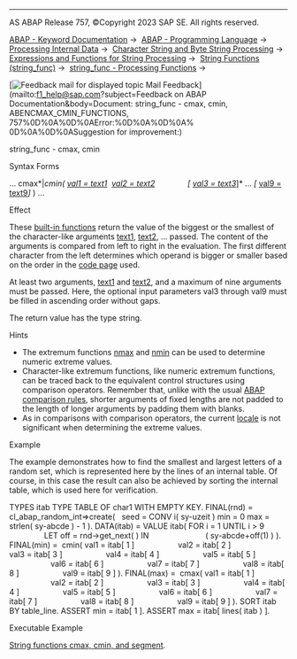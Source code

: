   

* * *

AS ABAP Release 757, ©Copyright 2023 SAP SE. All rights reserved.

[ABAP - Keyword Documentation](javascript:call_link\('abenabap.htm'\)) →  [ABAP - Programming Language](javascript:call_link\('abenabap_reference.htm'\)) →  [Processing Internal Data](javascript:call_link\('abenabap_data_working.htm'\)) →  [Character String and Byte String Processing](javascript:call_link\('abenabap_data_string.htm'\)) →  [Expressions and Functions for String Processing](javascript:call_link\('abenstring_processing_expr_func.htm'\)) →  [String Functions (string\_func)](javascript:call_link\('abenstring_functions.htm'\)) →  [string\_func - Processing Functions](javascript:call_link\('abenprocess_functions.htm'\)) → 

 [![](Mail.gif?object=Mail.gif&sap-language=EN "Feedback mail for displayed topic") Mail Feedback](mailto:f1_help@sap.com?subject=Feedback on ABAP Documentation&body=Document: string_func - cmax, cmin, ABENCMAX_CMIN_FUNCTIONS, 757%0D%0A%0D%0AError:%0D%0A%0D%0A%
0D%0A%0D%0ASuggestion for improvement:)

string\_func - cmax, cmin

Syntax Forms

... cmax*|*cmin( [val1 = text1](javascript:call_link\('abenstring_functions_val.htm'\))  [val2 = text2](javascript:call_link\('abenstring_functions_val.htm'\))
              *\[* [val3 = text3](javascript:call_link\('abenstring_functions_val.htm'\))*\]* ... *\[* [val9 = text9](javascript:call_link\('abenstring_functions_val.htm'\))*\]* ) ...

Effect

These [built-in functions](javascript:call_link\('abenbuilt_in_functions.htm'\)) return the value of the biggest or the smallest of the character-like arguments [text1](javascript:call_link\('abenstring_functions_val.htm'\)), [text2](javascript:call_link\('abenstring_functions_val.htm'\)), ... passed. The content of the arguments is compared from left to right in the evaluation. The first different character from the left determines which operand is bigger or smaller based on the order in the [code page](javascript:call_link\('abencodepage_glosry.htm'\) "Glossary Entry") used.

At least two arguments, [text1](javascript:call_link\('abenstring_functions_val.htm'\)) and [text2](javascript:call_link\('abenstring_functions_val.htm'\)), and a maximum of nine arguments must be passed. Here, the optional input parameters val3 through val9 must be filled in ascending order without gaps.

The return value has the type string.

Hints

-   The extremum functions [nmax](javascript:call_link\('abennmax_nmin_functions.htm'\)) and [nmin](javascript:call_link\('abennmax_nmin_functions.htm'\)) can be used to determine numeric extreme values.
-   Character-like extremum functions, like numeric extremum functions, can be traced back to the equivalent control structures using comparison operators. Remember that, unlike with the usual [ABAP comparison rules](javascript:call_link\('abenlogexp_rules_operands.htm'\)), shorter arguments of fixed lengths are not padded to the length of longer arguments by padding them with blanks.
-   As in comparisons with comparison operators, the current [locale](javascript:call_link\('abenlocale_glosry.htm'\) "Glossary Entry") is not significant when determining the extreme values.

Example

The example demonstrates how to find the smallest and largest letters of a random set, which is represented here by the lines of an internal table. Of course, in this case the result can also be achieved by sorting the internal table, which is used here for verification.

TYPES itab TYPE TABLE OF char1 WITH EMPTY KEY.
FINAL(rnd) = cl\_abap\_random\_int=>create(
  seed = CONV i( sy-uzeit ) min = 0 max = strlen( sy-abcde ) - 1 ).
DATA(itab) = VALUE itab( FOR i = 1 UNTIL i > 9
                         LET off = rnd->get\_next( ) IN
                         ( sy-abcde+off(1) ) ).
FINAL(min) =  cmin( val1 = itab\[ 1 \]
                   val2 = itab\[ 2 \]
                   val3 = itab\[ 3 \]
                   val4 = itab\[ 4 \]
                   val5 = itab\[ 5 \]
                   val6 = itab\[ 6 \]
                   val7 = itab\[ 7 \]
                   val8 = itab\[ 8 \]
                   val9 = itab\[ 9 \] ).
FINAL(max) =  cmax( val1 = itab\[ 1 \]
                   val2 = itab\[ 2 \]
                   val3 = itab\[ 3 \]
                   val4 = itab\[ 4 \]
                   val5 = itab\[ 5 \]
                   val6 = itab\[ 6 \]
                   val7 = itab\[ 7 \]
                   val8 = itab\[ 8 \]
                   val9 = itab\[ 9 \] ).
SORT itab BY table\_line.
ASSERT min = itab\[ 1 \].
ASSERT max = itab\[ lines( itab ) \].

Executable Example

[String functions cmax, cmin, and segment](javascript:call_link\('abencmax_cmin_function_abexa.htm'\)).